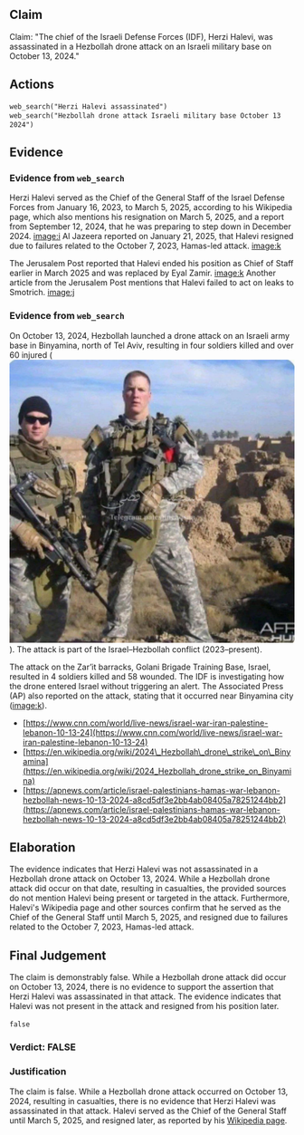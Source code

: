 ## Claim
Claim: "The chief of the Israeli Defense Forces (IDF), Herzi Halevi, was assassinated in a Hezbollah drone attack on an Israeli military base on October 13, 2024."

## Actions
```
web_search("Herzi Halevi assassinated")
web_search("Hezbollah drone attack Israeli military base October 13 2024")
```

## Evidence
### Evidence from `web_search`
Herzi Halevi served as the Chief of the General Staff of the Israel Defense Forces from January 16, 2023, to March 5, 2025, according to his Wikipedia page, which also mentions his resignation on March 5, 2025, and a report from September 12, 2024, that he was preparing to step down in December 2024. <image:i> Al Jazeera reported on January 21, 2025, that Halevi resigned due to failures related to the October 7, 2023, Hamas-led attack. <image:k>

The Jerusalem Post reported that Halevi ended his position as Chief of Staff earlier in March 2025 and was replaced by Eyal Zamir. <image:k> Another article from the Jerusalem Post mentions that Halevi failed to act on leaks to Smotrich. <image:j>


### Evidence from `web_search`
On October 13, 2024, Hezbollah launched a drone attack on an Israeli army base in Binyamina, north of Tel Aviv, resulting in four soldiers killed and over 60 injured (![image 1](media/0.jpg)). The attack is part of the Israel–Hezbollah conflict (2023–present).

The attack on the Zar’it barracks, Golani Brigade Training Base, Israel, resulted in 4 soldiers killed and 58 wounded. The IDF is investigating how the drone entered Israel without triggering an alert. The Associated Press (AP) also reported on the attack, stating that it occurred near Binyamina city (<image:k>).
*   [https://www.cnn.com/world/live-news/israel-war-iran-palestine-lebanon-10-13-24](https://www.cnn.com/world/live-news/israel-war-iran-palestine-lebanon-10-13-24)
*   [https://en.wikipedia.org/wiki/2024\_Hezbollah\_drone\_strike\_on\_Binyamina](https://en.wikipedia.org/wiki/2024_Hezbollah_drone_strike_on_Binyamina)
*   [https://apnews.com/article/israel-palestinians-hamas-war-lebanon-hezbollah-news-10-13-2024-a8cd5df3e2bb4ab08405a78251244bb2](https://apnews.com/article/israel-palestinians-hamas-war-lebanon-hezbollah-news-10-13-2024-a8cd5df3e2bb4ab08405a78251244bb2)


## Elaboration
The evidence indicates that Herzi Halevi was not assassinated in a Hezbollah drone attack on October 13, 2024. While a Hezbollah drone attack did occur on that date, resulting in casualties, the provided sources do not mention Halevi being present or targeted in the attack. Furthermore, Halevi's Wikipedia page and other sources confirm that he served as the Chief of the General Staff until March 5, 2025, and resigned due to failures related to the October 7, 2023, Hamas-led attack.


## Final Judgement
The claim is demonstrably false. While a Hezbollah drone attack did occur on October 13, 2024, there is no evidence to support the assertion that Herzi Halevi was assassinated in that attack. The evidence indicates that Halevi was not present in the attack and resigned from his position later.

`false`

### Verdict: FALSE

### Justification
The claim is false. While a Hezbollah drone attack occurred on October 13, 2024, resulting in casualties, there is no evidence that Herzi Halevi was assassinated in that attack. Halevi served as the Chief of the General Staff until March 5, 2025, and resigned later, as reported by his [Wikipedia page](https://en.wikipedia.org/wiki/Herzi_Halevi).
